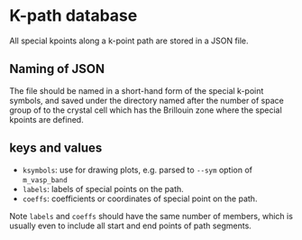 # K-path database

All special kpoints along a k-point path are stored in a JSON file. 

## Naming of JSON

The file should be named in a short-hand form of the special k-point symbols, and
saved under the directory named after the number of space group of to the
crystal cell which has the Brillouin zone where the special kpoints are defined.

## keys and values

- `ksymbols`: use for drawing plots, e.g. parsed to `--sym` option of `m_vasp_band`
- `labels`: labels of special points on the path.
- `coeffs`: coefficients or coordinates of special point on the path.

Note `labels` and `coeffs` should have the same number of members, which is usually even
to include all start and end points of path segments.


